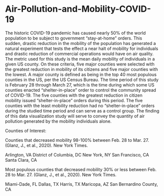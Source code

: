 # Air-Pollution-and-Mobility-COVID-19
The historic COVID-19 pandemic has caused nearly 50% of the world population to be subject to government “stay-at-home” orders. This sudden, drastic reduction in the mobility of the population has generated a natural experiment that tests the effect a near halt of mobility for individuals and drastic reduction of commercial operations would have on air quality. The metric used for this study is the mean daily mobility of individuals in a given US county. On these criteria, five major counties were selected with the greatest reduction in mobility of its citizens and five major counties with the lowest. A major county is defined as being in the top 40 most populous counties in the US, per the US Census Bureau. The time period of this study is February 28 through March 27, which is the time during which some US counties enacted “shelter-in-place” order to control the community spread of COVID-19. The five counties with the greatest reduction in citizen mobility issued “shelter-in-place” orders during this period. The five counties with the least mobility reduction had no “shelter-in-place” orders during the studied time period and can serve as a control group. The finding of this data visualization study will serve to convey the quantity of air pollution generated by the mobility individuals alone.

Counties of Interest:

Counties that decreased mobility 98-100% between Feb. 28 to Mar. 27. (Glanz, J., et al., 2020). New York Times.

Arlington, VA
District of Columbia, DC
New York, NY
San Francisco, CA
Santa Clara, CA

Most populous counties that decreased mobility 30% or less between Feb. 28 to Mar. 27. (Glanz, J., et al., 2020). New York Times.

Miami-Dade, FL
Dallas, TX
Harris, TX
Maricopa, AZ
San Bernardino County, CA

